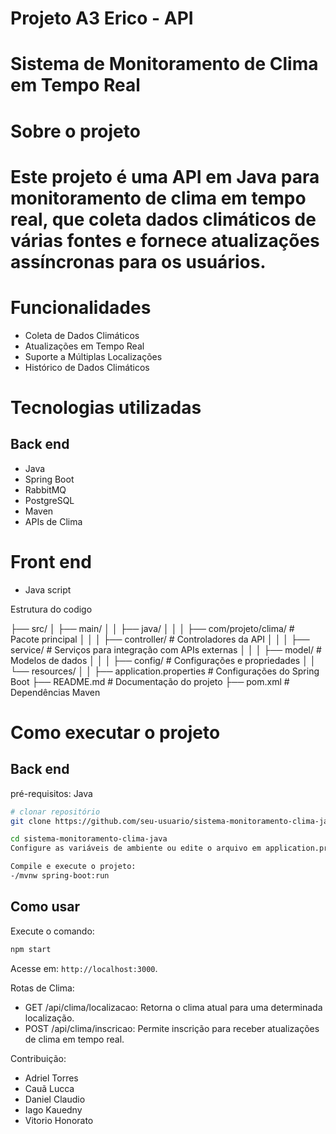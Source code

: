 # Projeto A3 Erico - API
# Sistema de Monitoramento de Clima em Tempo Real

# Sobre o projeto

# Este projeto é uma API em Java para monitoramento de clima em tempo real, que coleta dados climáticos de várias fontes e fornece atualizações assíncronas para os usuários.

# Funcionalidades
- Coleta de Dados Climáticos
- Atualizações em Tempo Real
- Suporte a Múltiplas Localizações
- Histórico de Dados Climáticos

# Tecnologias utilizadas
## Back end
- Java
- Spring Boot
- RabbitMQ
- PostgreSQL
- Maven
- APIs de Clima
 # Front end
- Java script

Estrutura do codigo

├── src/
│   ├── main/
│   │   ├── java/
│   │   │   ├── com/projeto/clima/           # Pacote principal
│   │   │   ├── controller/                  # Controladores da API
│   │   │   ├── service/                     # Serviços para integração com APIs externas
│   │   │   ├── model/                       # Modelos de dados
│   │   │   ├── config/                      # Configurações e propriedades
│   │   └── resources/
│   │       ├── application.properties       # Configurações do Spring Boot
├── README.md                                # Documentação do projeto
├── pom.xml                                  # Dependências Maven

# Como executar o projeto

## Back end
pré-requisitos: Java

```bash
# clonar repositório
git clone https://github.com/seu-usuario/sistema-monitoramento-clima-java.git

cd sistema-monitoramento-clima-java
Configure as variáveis de ambiente ou edite o arquivo em application.properties com suas credenciais de API e configurações do banco de dados.

Compile e execute o projeto:
-/mvnw spring-boot:run
```

## Como usar

Execute o comando:
```bash
npm start
```
Acesse em: `http://localhost:3000`.

Rotas de Clima:
- GET /api/clima/localizacao: Retorna o clima atual para uma determinada localização.
- POST /api/clima/inscricao: Permite inscrição para receber atualizações de clima em tempo real.
  
 Contribuição:
 - Adriel Torres
 - Cauã Lucca
 - Daniel Claudio
 - Iago Kauedny
 - Vitorio Honorato







